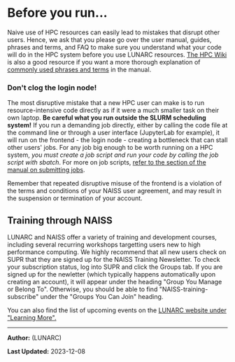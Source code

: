 # Before you run...
Naive use of HPC resources can easily lead to mistakes that disrupt other users. Hence, we ask that you please go over the user manual, guides, phrases and terms, and FAQ to make sure you understand what your code will do in the HPC system before you use LUNARC resources. [The HPC Wiki](https://hpc-wiki.info/hpc/Category:Basics) is also a good resource if you want a more thorough explanation of [commonly used phrases and terms](https://lunarc-documentation.readthedocs.io/en/latest/manual/manual_common_phrases/) in the manual.

### Don't clog the login node!
The most disruptive mistake that a new HPC user can make is to run resource-intensive code directly as if it were a much smaller task on their own laptop. **Be careful what you run outside the SLURM scheduling system!** If you run a demanding job directly, either by calling the code file at the command line or through a user interface (JupyterLab for example), it will run on the frontend - the login node - creating a bottleneck that can stall other users' jobs. For any job big enough to be worth running on a HPC system, *you must create a job script and run your code by calling the job script with sbatch*. For more on job scripts, [refer to the section of the manual on submitting jobs](https://lunarc-documentation.readthedocs.io/en/latest/manual/submitting_jobs/manual_basic_job/).

Remember that repeated disruptive misuse of the frontend is a violation of the terms and conditions of your NAISS user agreement, and may result in the suspension or termination of your account.

## Training through NAISS
LUNARC and NAISS offer a variety of training and development courses, including several recurring workshops targetting users new to high performance computing. We highly recommend that all new users check on SUPR that they are signed up for the NAISS Training Newsletter. To check your subscription status, log into SUPR and click the Groups tab. If you are signed up for the newletter (which typically happens automatically upon creating an account), it will appear under the heading "Group You Manage or Belong To". Otherwise, you should be able to find "NAISS-training-subscribe" under the "Groups You Can Join" heading.

You can also find the list of upcoming events on the [LUNARC website under "Learning More".](https://www.lunarc.lu.se/learning-more/training-courses/)

---

**Author:**
(LUNARC)

**Last Updated:**
2023-12-08


